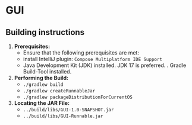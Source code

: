 # GUI


## Building instructions

1. **Prerequisites:**
    - Ensure that the following prerequisites are met:
    - install IntelliJ plugin: `Compose Multiplatform IDE Support`
    - Java Development Kit (JDK) installed. JDK 17 is preferred.
      . Gradle Build-Tool installed.
2. **Performing the Build:**
    - `./gradlew build`
    - `./gradlew createRunnableJar`
    - `./gradlew packageDistributionForCurrentOS`
3. **Locating the JAR File:**
    - `../build/libs/GUI-1.0-SNAPSHOT.jar`
    - `../build/libs/GUI-Runnable.jar`